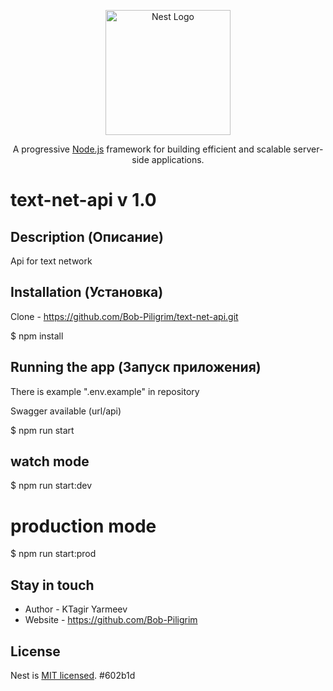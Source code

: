 <p align="center">
  <a href="http://nestjs.com/" target="blank"><img src="https://nestjs.com/img/logo-small.svg" width="200" alt="Nest Logo" /></a>
</p>

[circleci-image]: https://img.shields.io/circleci/build/github/nestjs/nest/master?token=abc123def456
[circleci-url]: https://circleci.com/gh/nestjs/nest

  <p align="center">A progressive <a href="http://nodejs.org" target="_blank">Node.js</a> framework for building efficient and scalable server-side applications.</p>
    <p align="center">

# text-net-api v 1.0

## Description (Описание)

Api for text network

## Installation (Установка)

Clone - https://github.com/Bob-Piligrim/text-net-api.git

$ npm install

## Running the app (Запуск приложения)

There is example ".env.example" in repository

Swagger available (url/api)

$ npm run start

## watch mode

$ npm run start:dev

# production mode

$ npm run start:prod

## Stay in touch

- Author - KTagir Yarmeev
- Website - https://github.com/Bob-Piligrim

## License

Nest is [MIT licensed](LICENSE).
#602b1d
